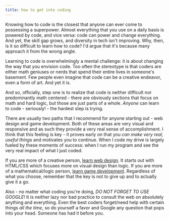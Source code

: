 ```yaml
---
title: how to get into coding
---
```


Knowing how to code is the closest that anyone can ever come to possessing a superpower. Almost everything that you use on a daily basis is powered by code, and vice versa: code can power and change everything. And yet, the skill gap grows, and diversity in tech isn't improving. Why, then, is it so difficult to learn how to code? I'd argue that it's because many approach it from the wrong angle.

Learning to code is overwhelmingly a mental challenge: it is about changing the way that you envision code. Too often the stereotype is that coders are either math geniuses or nerds that spend their entire lives in someone's basement. Few people even imagine that code can be a creative endeavor, even a form of art. And yet it is.

And so, officially, step one is to realize that code is neither difficult nor predominantly math centered - there are obviously sections that focus on math and hard logic, but those are just parts of a whole. *Anyone* can learn to code - seriously! - the hardest step is trying.

There are usually two paths that I recommend for anyone starting out - web design and game development. Both of these areas are very visual and responsive and as such they provide a very real sense of accomplishment. I think that this feeling is key - it proves early on that you *can make very real, useful things* and  motivates you to continue. When I code my drive is largely fueled by these moments of success: when I run my program and see the very real impact of what I just coded.

If you are more of a creative person, [learn web design](/posts/how-to-get-into-web-development/). It starts out with HTML/CSS which focuses more on visual design than logic. If you are more of	 a mathematical/logic person, [learn game development](/posts/how-to-get-into-game-development). Regardless of what you choose, remember that the key is not to give up and to actually give it a go.

Also - no matter what coding you're doing, *DO NOT FORGET TO USE GOOGLE*! It is neither lazy nor bad practice to consult the web on absolutely anything and everything. Even the best coders forget/need help with certain things *all the time*, so do yourself a favor and Google any question that pops into your head. Someone has had it before you.
